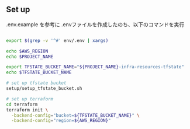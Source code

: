 ## Set up

.env.example を参考に .envファイルを作成したのち、以下のコマンドを実行

```bash

export $(grep -v '^#' env/.env | xargs)

echo $AWS_REGION 
echo $PROJECT_NAME

export TFSTATE_BUCKET_NAME="${PROJECT_NAME}-infra-resources-tfstate"
echo $TFSTATE_BUCKET_NAME

# set up tfstate bucket
setup/setup_tfstate_bucket.sh

# set up terraform 
cd terraform
terraform init \
  -backend-config="bucket=${TFSTATE_BUCKET_NAME}" \
  -backend-config="region=${AWS_REGION}"

```